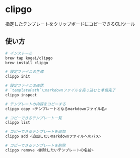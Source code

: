 # clipgo
指定したテンプレートをクリップボードにコピーできるCLIツール

## 使い方

```bash
# インストール
brew tap kogai/clipgo
brew install clipgo

# 設定ファイルの生成
clipgo init

# 設定ファイルの確認
# `templatePath`にmarkdownファイルを突っ込むと準備完了
clipgo inspect

# テンプレートの内容をコピーする
clipgo copy <テンプレートとなるmarkdownファイル名>

# コピーできるテンプレート一覧
clipgo list

# コピーできるテンプレートを追加
clipgo add <追加したいmarkdownファイルへのパス>

# コピーできるテンプレートを削除
clipgo remove <削除したいテンプレートの名前>
```
